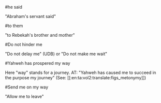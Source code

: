 #he said

"Abraham's servant said"

#to them

"to Rebekah's brother and mother"

#Do not hinder me

"Do not delay me" (UDB) or "Do not make me wait"

#Yahweh has prospered my way

Here "way" stands for a journey. AT: "Yahweh has caused me to succeed in the purpose my journey" (See: [[:en:ta:vol2:translate:figs_metonymy]])

#Send me on my way

"Allow me to leave"